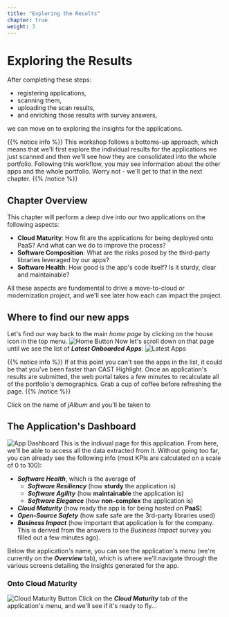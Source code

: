 ```yaml
---
title: "Exploring the Results"
chapter: true
weight: 3
---
```


# Exploring the Results

After completing these steps:
- registering applications,
- scanning them,
- uploading the scan results,
- and enriching those results with survey answers,

we can move on to exploring the insights for the applications.

{{% notice info %}}
This workshop follows a bottoms-up approach, which means that we'll first explore the individual results for the applications we just scanned and then we'll see how they are consolidated into the whole portfolio. Following this workflow, you may see information about the other apps and the whole portfolio. Worry not - we'll get to that in the next chapter.
{{% /notice %}}

## Chapter Overview

This chapter will perform a deep dive into our two applications on the following aspects:
- **Cloud Maturity**: How fit are the applications for being deployed onto PaaS? And what can we do to improve the process?
- **Software Composition**: What are the risks posed by the third-party libraries leveraged by our apps?
- **Software Health**: How good is the app's code itself? Is it sturdy, clear and maintainable?

All these aspects are fundamental to drive a move-to-cloud or modernization project, and we'll see later how each can impact the project.

## Where to find our new apps

Let's find our way back to the main *home page* by clicking on the house icon in the top menu. 
![Home Button](/images/Home-Button.png)
Now let's scroll down on that page until we see the list of ***Latest Onboarded Apps***:
![Latest Apps](/images/DetailedIntro-1.png)

{{% notice info %}}
If at this point you can't see the apps in the list, it could be that you've been faster than CAST Highlight. Once an application's results are submitted, the web portal takes a few minutes to recalculate all of the portfolio's demographics. Grab a cup of coffee before refreshing the page.
{{% /notice %}}

Click on the name of *jAlbum* and you'll be taken to

## The Application's Dashboard
![App Dashboard](/images/DetailedIntro-2.png)
This is the indivual page for this application. From here, we'll be able to access all the data extracted from it. Without going too far, you can already see the following info (most KPIs are calculated on a scale of 0 to 100):
- ***Software Health***, which is the average of 
	- ***Software Resiliency*** (how **sturdy** the application is)
	- ***Software Agility*** (how **maintainable** the application is)
	- ***Software Elegance*** (how **non-complex** the application is)
- ***Cloud Maturity*** (how ready the app is for being hosted on **PaaS**)
- ***Open-Source Safety*** (how safe safe are the 3rd-party libraries used)
- ***Business Impact*** (how important that application is for the company. This is derived from the answers to the *Business Impact* survey you filled out a few minutes ago).

Below the application's name, you can see the application's menu (we're currently on the ***Overview*** tab), which is where we'll navigate through the various screens detailing the insights generated for the app.

### Onto Cloud Maturity
![Cloud Maturity Button](/images/CloudReady-Button.png)
Click on the ***Cloud Maturity*** tab of the application's menu, and we'll see if it's ready to fly...  